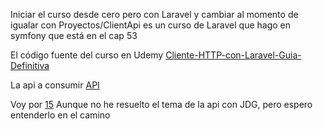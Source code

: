 Iniciar el curso desde cero pero con Laravel y cambiar al momento de igualar con
Proyectos/ClientApi es un curso de Laravel que hago en symfony que está en el cap 53

El código fuente del curso en Udemy
[Cliente-HTTP-con-Laravel-Guia-Definitiva](https://github.com/JuanDMeGon/Cliente-HTTP-con-Laravel-Guia-Definitiva)

La api a consumir
[API](https://laravelapi.juandmegon.com/)


Voy por
[15](https://www.udemy.com/course/cliente-http-peticiones-laravel-guzzle-consumir-apis-servicios/learn/lecture/14256910#questions)
Aunque no he resuelto el tema de la api con JDG, pero espero entenderlo en el camino
